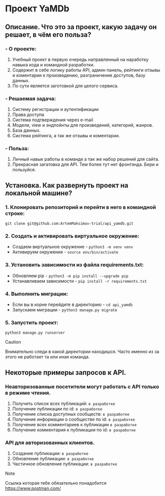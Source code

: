 # Проект YaMDb
## Описание. Что это за проект, какую задачу он решает, в чём его польза?
### - О проекте:
1. Учебный проект в первую очередь направленный на наработку навыка кода и командной разработки.
2. Содержит в себе логику работы API, админ панель, рейтинги отзывы и коментарии к произведению, разграничение доступов, базу данных.
3. По сути является заготовкой для целого сервиса.
### - Решаемая задача:
1. Систему регистрации и аутентификации
2. Права доступа
3. Система подтверждения через e-mail
4. Модели, view и эндпойнты для произведений, категорий, жанров.
5. База данных.
6. Система рейтинга, а так же отзывы и коментарии.
### - Польза:
1. Личный навык работы в команде а так же набор решений для сайта.
2. Прекрасная загатовка для API. Тем более тут нет фронтэнда. Бери и пользуйся.

## Установка. Как развернуть проект на локальной машине?
### 1. Клонировать репозиторий и перейти в него в командной строке:
`git clone git@github.com:ArtemMaksimov-trial/api_yamdb.git`
### 2. Cоздать и активировать виртуальное окружение:
- Создаем виртуальное окружение - `python3 -m venv venv`
- Активируем окружение - `source env/bin/activate`
### 3. Установить зависимости из файла requirements.txt:
- Обновляем pip - `python3 -m pip install --upgrade pip`
- Устанавливаем зависимости - `pip install -r requirements.txt`
### 4. Выполнить миграции:
- Если вы в корне перейдите в директорию - `cd api_yamdb`
- Запускаем миграции - `python3 manage.py migrate`
### 5. Запустить проект:
`python3 manage.py runserver`

> [!CAUTION]
> Внимательно следи в какой директории находишся. Часто именно из за этого не работает та или иная команда.

## Некоторые примеры запросов к API.
### Неавторизованные посетители могут работать с API только в режиме чтения.
1. Получить список всех публикаций:
```в разработке```
2. Получение публикации по id:
```в разработке```
3. Получение списка доступных сообществ:
```в разработке```
4. Получение информации о сообществе по id:
```в разработке```
5. Получение всех комментариев к публикации
```в разработке```
6. Получение комментария к публикации по id:
```в разработке```
### API для авторизованных клиентов.
1. Создание публикации:
```в разработке```
2. Обновление публикации:
```в разработке```
3. Частичное обновление публикации:
```в разработке```

> [!NOTE]
> Ссылка которая тебе обязательно понадобится https://www.postman.com/
